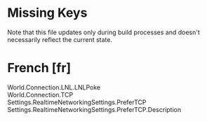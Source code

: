 # Missing Keys
Note that this file updates only during build processes and doesn't necessarily reflect the current state.

# French [fr]
World.Connection.LNL.LNLPoke  
World.Connection.TCP  
Settings.RealtimeNetworkingSettings.PreferTCP  
Settings.RealtimeNetworkingSettings.PreferTCP.Description  

